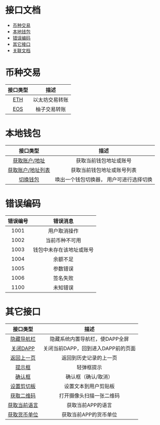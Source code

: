 # 接口文档

- [币种交易](#币种交易)
- [本地钱包](#本地钱包)
- [错误编码](#错误编码)
- [其它接口](#其它接口)
- [关联文档](#关联文档)

# 币种交易

|接口类型|描述|
|:---:|:---:|
|[ETH](javascript/transaction.md#ethbepalpay)|以太坊交易转账|
|[EOS](javascript/transaction.md#eosbepalpay)|柚子交易转账|


# 本地钱包

|接口类型|描述|
|:---:|:---:|
|[获取账户/地址](javascript/wallet.md#walletgetcurrentaccount)|获取当前钱包地址或账号|
|[获取账户/地址列表](javascript/wallet.md#walletgetaccountlist)|获取当前钱包地址或账号列表|
|[切换钱包](javascript/wallet.md#walletshowaccountswitch)|唤出一个钱包切换器， 用户可进行选择切换|


# 错误编码

| 错误编号  | 错误消息  |
|:---:|:---:|
| 1001 |  用户取消操作 |
| 1002 | 当前币种不可用  |
| 1003 | 钱包中未存在该地址或账号 |
| 1004 | 余额不足 |
| 1005 | 参数错误 |
| 1006 | 签名失败 |
| 1100 | 未知错误 |

# 其它接口

|接口类型|描述|
|:---:|:---:|
|[隐藏导航栏](javascript/app_navbar.md#navbartogglenavbar)|隐藏系统内置导航栏，使DAPP全屏|
|[关闭DAPP](javascript/app_navbar.md#navbarclosedapp)|关闭当前DAPP，回到进入DAPP前的页面|
|[返回上一页](javascript/app_navbar.md#navbargoback)|返回到历史记录的上一页|
|[提示框](javascript/app_navbar.md#apptoast)|轻弹框提示|
|[确认框](javascript/app_navbar.md#appconfirm)|确认框（确认/取消）|
|[设置剪切板](javascript/app_navbar.md#appsetclipboard)|设置文本到用户剪贴板|
|[获取二维码](javascript/app_navbar.md#appscanqrcode)|打开摄像头扫描一张二维码|
|[获取当前语言](javascript/app_navbar.md#appgetcurrentlanguage)|获取当前APP的语言|
|[获取货币单位](javascript/app_navbar.md#appgetcurrentcurrency)|获取当前APP的货币单位|


